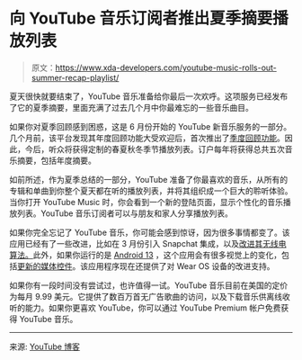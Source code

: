 # 向 YouTube 音乐订阅者推出夏季摘要播放列表

> 原文：<https://www.xda-developers.com/youtube-music-rolls-out-summer-recap-playlist/>

夏天很快就要结束了，YouTube 音乐准备给你最后一次欢呼。这项服务已经发布了它的夏季摘要，里面充满了过去几个月中你最难忘的一些音乐曲目。

如果你对夏季回顾感到困惑，这是 6 月份开始的 YouTube 新音乐服务的一部分。几个月前，该平台发现其年度回顾功能大受欢迎后，首次推出了[季度回顾功能](https://www.xda-developers.com/youtube-music-spring-recap/)。因此，今后，听众将获得定制的春夏秋冬季节播放列表。订户每年将获得总共五次音乐摘要，包括年度摘要。

如前所述，作为夏季总结的一部分，YouTube 准备了你最喜欢的音乐，从所有的专辑和单曲到你整个夏天都在听的播放列表，并将其组织成一个巨大的聆听体验。当你打开 YouTube Music 时，你会看到一个新的登陆页面，显示个性化的音乐播放列表。YouTube 音乐订阅者可以与朋友和家人分享播放列表。

如果你完全忘记了 YouTube 音乐，你可能会感到惊讶，因为很多事情都变了。该应用已经有了一些改进，比如在 3 月份引入 Snapchat 集成，以及[改进其无线电算法。](https://www.xda-developers.com/youtube-music-refines-radio-algorithm/)此外，如果你运行的是 [Android 13](https://www.xda-developers.com/android-13/) ，这个应用会有很多视觉上的变化，包括[更新的媒体控件](https://www.xda-developers.com/youtube-music-android-13-media-controls/)。该应用程序现在还提供了对 Wear OS 设备的改进支持。

如果你有一段时间没有尝试过，也许值得一试。YouTube 音乐目前在美国的定价为每月 9.99 美元。它提供了数百万首无广告歌曲的访问，以及下载音乐供离线收听的能力。如果你更喜欢 YouTube，你可以通过 YouTube Premium 帐户免费获得 YouTube 音乐。

* * *

来源: [YouTube 博客](https://blog.youtube/news-and-events/youtube-music-summer-recap-2022/)